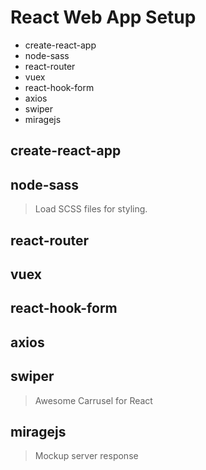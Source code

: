 # React Web App Setup

- create-react-app
- node-sass
- react-router
- vuex
- react-hook-form
- axios
- swiper
- miragejs

## create-react-app

## node-sass

> Load SCSS files for styling.

## react-router

## vuex

## react-hook-form

## axios

## swiper

> Awesome Carrusel for React

## miragejs

> Mockup server response
